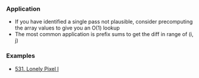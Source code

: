### Application
- If you have identified a single pass not plausible, consider precomputing the array values to give you an O(1) lookup
- The most common application is prefix sums to get the diff in range of (i, j)

### Examples
- [531. Lonely Pixel I](https://leetcode.com/problems/lonely-pixel-i/description/?envType=study-plan-v2&envId=premium-algo-100)